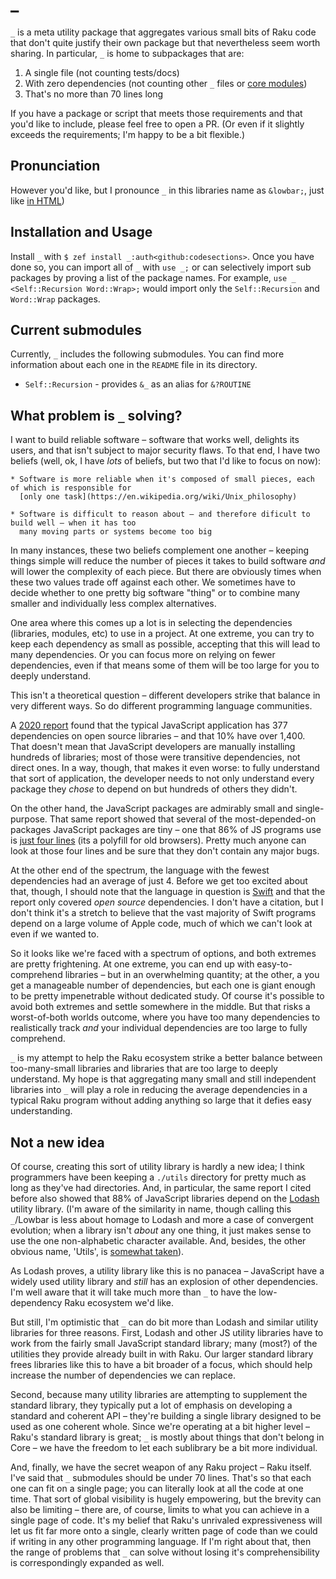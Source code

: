 # _

`_` is a meta utility package that aggregates various small bits of Raku code that don't quite
justify their own package but that nevertheless seem worth sharing.  In particular, `_` is home to
subpackages that are:

  1. A single file (not counting tests/docs)
  2. With zero dependencies (not counting other `_` files or [core
     modules](https://docs.raku.org/language/modules-core))
  3. That's no more than 70 lines long

If you have a package or script that meets those requirements and that you'd like to include, please
feel free to open a PR.  (Or even if it slightly exceeds the requirements; I'm happy to be a bit
flexible.)

## Pronunciation

However you'd like, but I pronounce `_` in this libraries name as `&lowbar;`, just like [in
HTML](https://html.spec.whatwg.org/multipage/named-characters.html#named-character-references))

## Installation and Usage

Install `_` with `$ zef install _:auth<github:codesections>`.  Once you have done so, you can import
all of `_` with `use _;` or can selectively import sub packages by proving a list of the package
names.  For example, `use _ <Self::Recursion Word::Wrap>;` would import only the `Self::Recursion`
and `Word::Wrap` packages.

## Current submodules

Currently, `_` includes the following submodules.  You can find more information about each one in
the `README` file in its directory.

  * `Self::Recursion` - provides `&_` as an alias for `&?ROUTINE`


## What problem is `_` solving?

I want to build reliable software – software that works well, delights its users, and that isn't
subject to major security flaws.  To that end, I have two beliefs (well, ok, I have _lots_ of
beliefs, but two that I'd like to focus on now):

    * Software is more reliable when it's composed of small pieces, each of which is responsible for
      [only one task](https://en.wikipedia.org/wiki/Unix_philosophy)

    * Software is difficult to reason about – and therefore dificult to build well – when it has too
      many moving parts or systems become too big

In many instances, these two beliefs complement one another – keeping things simple will reduce the
number of pieces it takes to build software _and_ will lower the complexity of each piece.  But
there are obviously times when these two values trade off against each other.  We sometimes have to
decide whether to one pretty big software "thing" or to combine many smaller and individually less
complex alternatives.

One area where this comes up a lot is in selecting the dependencies (libraries, modules, etc) to use
in a project.  At one extreme, you can try to keep each dependency as small as possible, accepting
that this will lead to many dependencies.  Or you can focus more on relying on fewer dependencies,
even if that means some of them will be too large for you to deeply understand.

This isn't a theoretical question – different developers strike that balance in very different
ways.  So do different programming language communities.

A [2020
report](https://i.blackhat.com/USA-20/Wednesday/us-20-Edwards-The-Devils-In-The-Dependency-Data-Driven-Software-Composition-Analysis.pdf)
found that the typical JavaScript application has 377 dependencies on open source libraries – and
that 10% have over 1,400. That doesn't mean that JavaScript developers are manually installing
hundreds of libraries; most of those were transitive dependencies, not direct ones. In a way,
though, that makes it even worse: to fully understand that sort of application, the developer needs
to not only understand every package they _chose_ to depend on but hundreds of others they didn't.

On the other hand, the JavaScript packages are admirably small and single-purpose.  That same report
showed that several of the most-depended-on packages JavaScript packages are tiny – one that 86% of
JS programs use is [just four lines](https://github.com/juliangruber/isarray/blob/master/index.js)
(its a polyfill for old browsers).  Pretty much anyone can look at those four lines and be sure that
they don't contain any major bugs.

At the other end of the spectrum, the language with the fewest dependencies had an average of
just 4.  Before we get too excited about that, though, I should note that the language in question
is [Swift](https://en.wikipedia.org/wiki/Swift_(programming_language)) and that the report only
covered _open source_ dependencies.  I don't have a citation, but I don't think it's a stretch to
believe that the vast majority of Swift programs depend on a large volume of Apple code, much of
which we can't look at even if we wanted to.

So it looks like we're faced with a spectrum of options, and both extremes are pretty frightening.
At one extreme, you can end up with easy-to-comprehend libraries – but in an overwhelming quantity;
at the other, a you get a manageable number of dependencies, but each one is giant enough to be
pretty impenetrable without dedicated study.  Of course it's possible to avoid both extremes and
settle somewhere in the middle.  But that risks a worst-of-both worlds outcome, where you have too
many dependencies to realistically track *and* your individual dependencies are too large to fully
comprehend.

`_` is my attempt to help the Raku ecosystem strike a better balance between too-many-small
libraries and libraries that are too large to deeply understand.  My hope is that aggregating many
small and still independent libraries into `_` will play a role in reducing the average dependencies
in a typical Raku program without adding anything so large that it defies easy understanding.

## Not a new idea

Of course, creating this sort of utility library is hardly a new idea; I think programmers have been
keeping a `./utils` directory for pretty much as long as they've had directories.  And, in
particular, the same report I cited before also showed that 88% of JavaScript libraries depend on
the [Lodash](https://lodash.com/) utility library.  (I'm aware of the similarity in name, though
calling this `_`/Lowbar is less about homage to Lodash and more a case of convergent evolution; when
a library isn't _about_ any one thing, it just makes sense to use the one non-alphabetic character
available.  And, besides, the other obvious name, 'Utils', is [somewhat
taken](https://github.com/Util)).

As Lodash proves, a utility library like this is no panacea – JavaScript have a widely used utility
library and _still_ has an explosion of other dependencies.  I'm well aware that it will take much
more than `_` to have the low-dependency Raku ecosystem we'd like.

But still, I'm optimistic that `_` can do bit more than Lodash and similar utility libraries for
three reasons.  First, Lodash and other JS utility libraries have to work from the fairly small
JavaScript standard library; many (most?) of the utilities they provide already built in with Raku.
Our larger standard library frees libraries like this to have a bit broader of a focus, which should
help increase the number of dependencies we can replace.

Second, because many utility libraries are attempting to supplement the standard library, they
typically put a lot of emphasis on developing a standard and coherent API – they're building a
single library designed to be used as one coherent whole.  Since we're operating at a bit higher
level – Raku's standard library is great; `_` is mostly about things that don't belong in Core – we
have the freedom to let each sublibrary be a bit more individual.

And, finally, we have the secret weapon of any Raku project – Raku itself.  I've said that `_`
submodules should be under 70 lines.  That's so that each one can fit on a single page; you can
literally look at all the code at one time.  That sort of global visibility is hugely empowering,
but the brevity can also be limiting – there are, of course, limits to what you can achieve in a
single page of code.  It's my belief that Raku's unrivaled expressiveness will let us fit far more
onto a single, clearly written page of code than we could if writing in any other programming
language.  If I'm right about that, then the range of problems that `_` can solve without losing
it's comprehensibility is correspondingly expanded as well.
